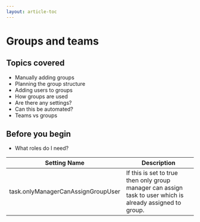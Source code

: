 ```yaml
---
layout: article-toc
---
```

# Groups and teams

## Topics covered
* Manually adding groups
* Planning the group structure
* Adding users to groups
* How groups are used
* Are there any settings?
* Can this be automated?
* Teams vs groups

## Before you begin
* What roles do I need?


|Setting Name|Description|
|-|-|
|task.onlyManagerCanAssignGroupUser|If this is set to true then only group manager can assign task to user which is already assigned to group.|
